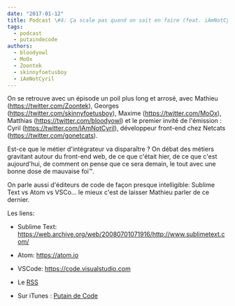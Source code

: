```yaml
---
date: "2017-01-12"
title: Podcast \#4: Ça scale pas quand on sait en faire (feat. iAmNotCyril)
tags:
  - podcast
  - putaindecode
authors:
  - bloodyowl
  - MoOx
  - Zoontek
  - skinnyfoetusboy
  - iAmNotCyril
---
```


On se retrouve avec un épisode un poil plus long et arrosé, avec Mathieu (https://twitter.com/Zoontek), Georges (https://twitter.com/skinnyfoetusboy), Maxime (https://twitter.com/MoOx), Matthias (https://twitter.com/bloodyowl) et le premier invité de l'émission : Cyril (https://twitter.com/IAmNotCyril), développeur front-end chez Netcats (https://twitter.com/gonetcats).

Est-ce que le métier d'intégrateur va disparaître ? On débat des métiers gravitant autour du front-end web, de ce que c'était hier, de ce que c'est aujourd'hui, de comment on pense que ce sera demain, le tout avec une bonne dose de mauvaise foi™.

On parle aussi d'éditeurs de code de façon presque intelligible: Sublime Text vs Atom vs VSCo… le mieux c'est de laisser Mathieu parler de ce dernier.

Les liens:
- Sublime Text: https://web.archive.org/web/20080701071916/http://www.sublimetext.com/
- Atom: https://atom.io
- VSCode: https://code.visualstudio.com

- Le [RSS](http://feeds.soundcloud.com/users/soundcloud:users:273901232/sounds.rss)
- Sur iTunes : [Putain de Code](https://itunes.apple.com/fr/podcast/putain-de-code-!/id1185311825?l=en&mt=2)
